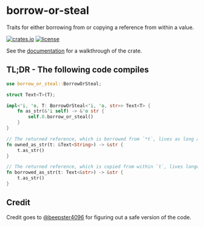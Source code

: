 # borrow-or-steal

Traits for either borrowing from or copying a reference from within a value.

[![crates.io](https://img.shields.io/crates/v/borrow-or-steal.svg)](https://crates.io/crates/borrow-or-steal)
[![license](https://img.shields.io/github/license/yescallop/borrow-or-steal?color=blue)](/LICENSE)

See the [documentation](https://docs.rs/borrow-or-steal) for a walkthrough of the crate.

## TL;DR - The following code compiles

```rust
use borrow_or_steal::BorrowOrSteal;

struct Text<T>(T);

impl<'i, 'o, T: BorrowOrSteal<'i, 'o, str>> Text<T> {
    fn as_str(&'i self) -> &'o str {
        self.0.borrow_or_steal()
    }
}

// The returned reference, which is borrowed from `*t`, lives as long as `t`.
fn owned_as_str(t: &Text<String>) -> &str {
    t.as_str()
}

// The returned reference, which is copied from within `t`, lives longer than `t`.
fn borrowed_as_str(t: Text<&str>) -> &str {
    t.as_str()
}
```

## Credit

Credit goes to [@beepster4096](https://github.com/beepster4096) for figuring out a safe version of the code.
